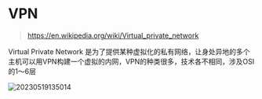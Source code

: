 # VPN

> <https://en.wikipedia.org/wiki/Virtual_private_network>

Virtual Private Network 是为了提供某种虚拟化的私有网络，让身处异地的多个主机可以用VPN构建一个虚拟的内网，VPN的种类很多，技术各不相同，涉及OSI的1～6层

![20230519135014](http://image.zuoright.com/20230519135014.png)
